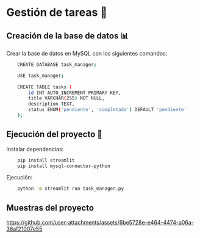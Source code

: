 # Gestión de tareas 📝

## Creación de la base de datos 📊

Crear la base de datos en MySQL con los siguientes comandos:

```bash
    CREATE DATABASE task_manager;

    USE task_manager;
    
    CREATE TABLE tasks (
        id INT AUTO_INCREMENT PRIMARY KEY,
        title VARCHAR(255) NOT NULL,
        description TEXT,
        status ENUM('pendiente', 'completada') DEFAULT 'pendiente'
    );
```

## Ejecución del proyecto 🔩

Instalar dependencias:

```bash
    pip install streamlit
    pip install mysql-connector-python
```

Ejecución:

```bash
    python -m streamlit run task_manager.py
```

## Muestras del proyecto


https://github.com/user-attachments/assets/6be5728e-e464-4474-a06a-36af21007e55



